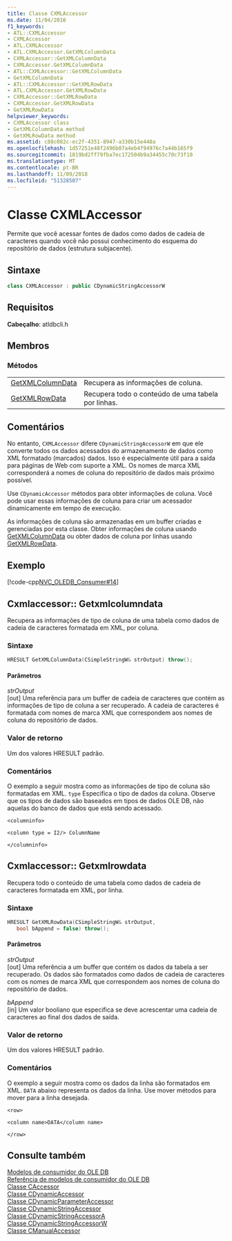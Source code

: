 ```yaml
---
title: Classe CXMLAccessor
ms.date: 11/04/2016
f1_keywords:
- ATL::CXMLAccessor
- CXMLAccessor
- ATL.CXMLAccessor
- ATL.CXMLAccessor.GetXMLColumnData
- CXMLAccessor::GetXMLColumnData
- CXMLAccessor.GetXMLColumnData
- ATL::CXMLAccessor::GetXMLColumnData
- GetXMLColumnData
- ATL::CXMLAccessor::GetXMLRowData
- ATL.CXMLAccessor.GetXMLRowData
- CXMLAccessor::GetXMLRowData
- CXMLAccessor.GetXMLRowData
- GetXMLRowData
helpviewer_keywords:
- CXMLAccessor class
- GetXMLColumnData method
- GetXMLRowData method
ms.assetid: c88c082c-ec2f-4351-8947-a330b15e448a
ms.openlocfilehash: 1d57251e48f2496b07a4eb4f94976c7a44b165f9
ms.sourcegitcommit: 1819bd2ff79fba7ec172504b9a34455c70c73f10
ms.translationtype: MT
ms.contentlocale: pt-BR
ms.lasthandoff: 11/09/2018
ms.locfileid: "51328507"
---
```

# <a name="cxmlaccessor-class"></a>Classe CXMLAccessor

Permite que você acessar fontes de dados como dados de cadeia de caracteres quando você não possui conhecimento do esquema do repositório de dados (estrutura subjacente).

## <a name="syntax"></a>Sintaxe

```cpp
class CXMLAccessor : public CDynamicStringAccessorW
```

## <a name="requirements"></a>Requisitos

**Cabeçalho**: atldbcli.h

## <a name="members"></a>Membros

### <a name="methods"></a>Métodos

|||
|-|-|
|[GetXMLColumnData](#getxmlcolumndata)|Recupera as informações de coluna.|
|[GetXMLRowData](#getxmlrowdata)|Recupera todo o conteúdo de uma tabela por linhas.|

## <a name="remarks"></a>Comentários

No entanto, `CXMLAccessor` difere `CDynamicStringAccessorW` em que ele converte todos os dados acessados do armazenamento de dados como XML formatado (marcados) dados. Isso é especialmente útil para a saída para páginas de Web com suporte a XML. Os nomes de marca XML corresponderá a nomes de coluna do repositório de dados mais próximo possível.

Use `CDynamicAccessor` métodos para obter informações de coluna. Você pode usar essas informações de coluna para criar um acessador dinamicamente em tempo de execução.

As informações de coluna são armazenadas em um buffer criadas e gerenciadas por esta classe. Obter informações de coluna usando [GetXMLColumnData](#getxmlcolumndata) ou obter dados de coluna por linhas usando [GetXMLRowData](#getxmlrowdata).

## <a name="example"></a>Exemplo

[!code-cpp[NVC_OLEDB_Consumer#14](../../data/oledb/codesnippet/cpp/cxmlaccessor-class_1.cpp)]

## <a name="getxmlcolumndata"></a> Cxmlaccessor:: Getxmlcolumndata

Recupera as informações de tipo de coluna de uma tabela como dados de cadeia de caracteres formatada em XML, por coluna.

### <a name="syntax"></a>Sintaxe

```cpp
HRESULT GetXMLColumnData(CSimpleStringW& strOutput) throw();
```

#### <a name="parameters"></a>Parâmetros

*strOutput*<br/>
[out] Uma referência para um buffer de cadeia de caracteres que contém as informações de tipo de coluna a ser recuperado. A cadeia de caracteres é formatada com nomes de marca XML que correspondem aos nomes de coluna do repositório de dados.

### <a name="return-value"></a>Valor de retorno

Um dos valores HRESULT padrão.

### <a name="remarks"></a>Comentários

O exemplo a seguir mostra como as informações de tipo de coluna são formatadas em XML. `type` Especifica o tipo de dados da coluna. Observe que os tipos de dados são baseados em tipos de dados OLE DB, não aquelas do banco de dados que está sendo acessado.

`<columninfo>`

`<column type = I2/> ColumnName`

`</columninfo>`

## <a name="getxmlrowdata"></a> Cxmlaccessor:: Getxmlrowdata

Recupera todo o conteúdo de uma tabela como dados de cadeia de caracteres formatada em XML, por linha.

### <a name="syntax"></a>Sintaxe

```cpp
HRESULT GetXMLRowData(CSimpleStringW& strOutput,
   bool bAppend = false) throw();
```

#### <a name="parameters"></a>Parâmetros

*strOutput*<br/>
[out] Uma referência a um buffer que contém os dados da tabela a ser recuperado. Os dados são formatados como dados de cadeia de caracteres com os nomes de marca XML que correspondem aos nomes de coluna do repositório de dados.

*bAppend*<br/>
[in] Um valor booliano que especifica se deve acrescentar uma cadeia de caracteres ao final dos dados de saída.

### <a name="return-value"></a>Valor de retorno

Um dos valores HRESULT padrão.

### <a name="remarks"></a>Comentários

O exemplo a seguir mostra como os dados da linha são formatados em XML. `DATA` abaixo representa os dados da linha. Use mover métodos para mover para a linha desejada.

`<row>`

`<column name>DATA</column name>`

`</row>`

## <a name="see-also"></a>Consulte também

[Modelos de consumidor do OLE DB](../../data/oledb/ole-db-consumer-templates-cpp.md)<br/>
[Referência de modelos de consumidor do OLE DB](../../data/oledb/ole-db-consumer-templates-reference.md)<br/>
[Classe CAccessor](../../data/oledb/caccessor-class.md)<br/>
[Classe CDynamicAccessor](../../data/oledb/cdynamicaccessor-class.md)<br/>
[Classe CDynamicParameterAccessor](../../data/oledb/cdynamicparameteraccessor-class.md)<br/>
[Classe CDynamicStringAccessor](../../data/oledb/cdynamicstringaccessor-class.md)<br/>
[Classe CDynamicStringAccessorA](../../data/oledb/cdynamicstringaccessora-class.md)<br/>
[Classe CDynamicStringAccessorW](../../data/oledb/cdynamicstringaccessorw-class.md)<br/>
[Classe CManualAccessor](../../data/oledb/cmanualaccessor-class.md)